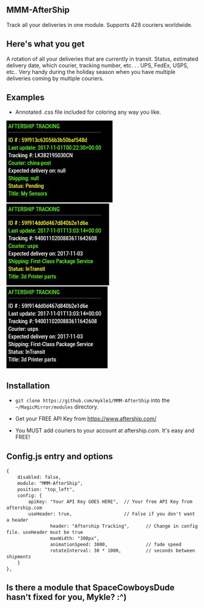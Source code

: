 ## MMM-AfterShip

Track all your deliveries in one module. Supports 428 couriers worldwide.

## Here's what you get

A rotation of all your deliveries that are currently in transit.
Status, estimated delivery date, which courier, tracking number, etc. . .
UPS, FedEx, USPS, etc.. Very handy during the holiday season when you have
multiple deliveries coming by multiple couriers.

## Examples

* Annotated .css file included for coloring any way you like.

![](images/1.JPG) ![](images/2.JPG) ![](images/3.JPG)

## Installation

* `git clone https://github.com/mykle1/MMM-AfterShip` into the `~/MagicMirror/modules` directory.

* Get your FREE API Key from https://www.aftership.com/

* You MUST add couriers to your account at aftership.com. It's easy and FREE!

## Config.js entry and options

    {
		disabled: false,
		module: "MMM-AfterShip",
		position: "top_left",
		config: {
			apiKey: "Your API Key GOES HERE",  // Your free API Key from aftership.com
			useHeader: true,                   // False if you don't want a header      
            		header: "Aftership Tracking",      // Change in config file. useHeader must be true
            		maxWidth: "300px",
            		animationSpeed: 3000,              // fade speed
            		rotateInterval: 30 * 1000,         // seconds between shipments
		}
	},

## Is there a module that SpaceCowboysDude hasn't fixed for you, Mykle? :^)
